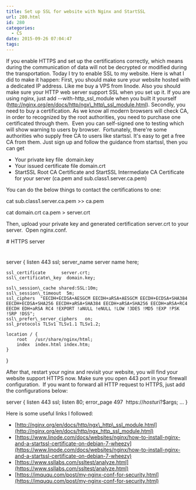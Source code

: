 ```yaml
---
title: Set up SSL for website with Nginx and StartSSL
url: 280.html
id: 280
categories:
  - CS
date: 2015-09-26 07:04:47
tags:
---
```


If you enable HTTPS and set up the certifications correctly, which means during the communication of data will not be decrypted or modified during the transportation. Today I try to enable SSL to my website. Here is what I did to make it happen: First, you should make sure your website hosted with a dedicated IP address. Like me buy a VPS from linode. Also you should make sure your HTTP web server support SSL when you set up it. If you are using nginx, just add --with-http\_ssl\_module when you built it yourself (http://nginx.org/en/docs/http/ngx\_http\_ssl_module.html). Secondly, you need to buy a certification. As we know all modern browsers will check CA, in order to recognized by the root authorities, you need to purchase one certificated through them.  Even you can self-signed one to testing which will show warning to users by browser.  Fortunately, there're some authorities who supply free CA to users like startssl. It's easy to get a free CA from them. Just sign up and follow the guidance from startssl, then you can get

*   Your private key file  domain.key
*   Your issued certificate file domain.crt
*   StartSSL Root CA Certificate and StartSSL Intermediate CA Certificate for your server (ca.pem and sub.class1.server.ca.pem)

You can do the below things to contact the certifications to one:

cat sub.class1.server.ca.pem >> ca.pem

cat domain.crt ca.pem > server.crt

Then, upload your private key and generated certification server.crt to your server.  Open nginx.conf.

\# HTTPS server
#
server {
    listen       443 ssl;
    server_name  server name here;

    ssl_certificate      server.crt;
    ssl\_certificate\_key  domain.key;

    ssl\_session\_cache shared:SSL:10m;
    ssl\_session\_timeout  5m;
    ssl_ciphers  "EECDH+ECDSA+AESGCM EECDH+aRSA+AESGCM EECDH+ECDSA+SHA384 EECDH+ECDSA+SHA256 EECDH+aRSA+SHA384 EECDH+aRSA+SHA256 EECDH+aRSA+RC4 EECDH EDH+aRSA RC4 !EXPORT !aNULL !eNULL !LOW !3DES !MD5 !EXP !PSK !SRP !DSS";
    ssl\_prefer\_server_ciphers   on;
    ssl_protocols TLSv1 TLSv1.1 TLSv1.2;

    location / {
        root   /usr/share/nginx/html;
        index  index.html index.htm;
    }
}

After that, restart your nginx and revisit your website, you will find your website support HTTPS now. Make sure you open 443 port in your firewall configuration.  If you want to forward all HTTP request to HTTPS, just add the configurations below:

server {
    listen       443 ssl;
    listen       80;
    error_page 497  https://$host$uri?$args;
    ...
}

Here is some useful links I followed:

*   [http://nginx.org/en/docs/http/ngx\_http\_ssl_module.html](http://nginx.org/en/docs/http/ngx_http_ssl_module.html)
*   [https://www.linode.com/docs/websites/nginx/how-to-install-nginx-and-a-startssl-certificate-on-debian-7-wheezy](https://www.linode.com/docs/websites/nginx/how-to-install-nginx-and-a-startssl-certificate-on-debian-7-wheezy)
*   [https://www.ssllabs.com/ssltest/analyze.html](https://www.ssllabs.com/ssltest/analyze.html)
*   [https://imququ.com/post/my-nginx-conf-for-security.html](https://imququ.com/post/my-nginx-conf-for-security.html)